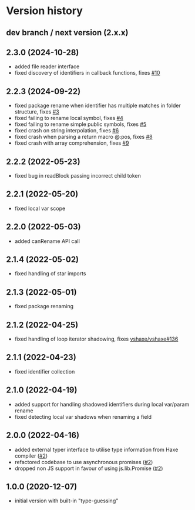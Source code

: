 # Version history

## dev branch / next version (2.x.x)

## 2.3.0 (2024-10-28)

- added file reader interface
- fixed discovery of identifiers in callback functions, fixes [#10](https://github.com/HaxeCheckstyle/haxe-rename/issues/10)

## 2.2.3 (2024-09-22)

- fixed package rename when identifier has multiple matches in folder structure, fixes [#3](https://github.com/HaxeCheckstyle/haxe-rename/issues/3)
- fixed failing to rename local symbol, fixes [#4](https://github.com/HaxeCheckstyle/haxe-rename/issues/4)
- fixed failing to rename simple public symbols, fixes [#5](https://github.com/HaxeCheckstyle/haxe-rename/issues/5)
- fixed crash on string interpolation, fixes [#6](https://github.com/HaxeCheckstyle/haxe-rename/issues/6)
- fixed crash when parsing a return macro @:pos, fixes [#8](https://github.com/HaxeCheckstyle/haxe-rename/issues/8)
- fixed crash with array comprehension, fixes [#9](https://github.com/HaxeCheckstyle/haxe-rename/issues/9)

## 2.2.2 (2022-05-23)

- fixed bug in readBlock passing incorrect child token

## 2.2.1 (2022-05-20)

- fixed local var scope

## 2.2.0 (2022-05-03)

- added canRename API call

## 2.1.4 (2022-05-02)

- fixed handling of star imports

## 2.1.3 (2022-05-01)

- fixed package renaming

## 2.1.2 (2022-04-25)

- fixed handling of loop iterator shadowing, fixes [vshaxe/vshaxe#136](https://github.com/vshaxe/vshaxe/issues/136)

## 2.1.1 (2022-04-23)

- fixed identifier collection

## 2.1.0 (2022-04-19)

- added support for handling shadowed identifiers during local var/param rename
- fixed detecting local var shadows when renaming a field

## 2.0.0 (2022-04-16)

- added external typer interface to utilise type information from Haxe compiler ([#2](https://github.com/HaxeCheckstyle/haxe-rename/issues/2))
- refactored codebase to use asynchronous promises ([#2](https://github.com/HaxeCheckstyle/haxe-rename/issues/2))
- dropped non JS support in favour of using js.lib.Promise ([#2](https://github.com/HaxeCheckstyle/haxe-rename/issues/2))

## 1.0.0 (2020-12-07)

- initial version with built-in "type-guessing"
